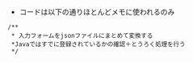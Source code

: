 - コードは以下の通りほとんどメモに使われるのみ  
```
/**
 * 入力フォームをjsonファイルにまとめて変換する
 *Javaではすでに登録されているかの確認＋とうろく処理を行う
 */
```
